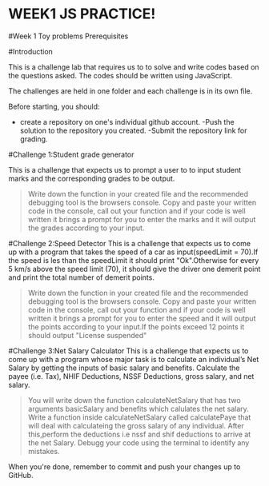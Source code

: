 # WEEK1 JS PRACTICE!

#Week 1 Toy problems Prerequisites


#Introduction


This is a challenge lab that requires us to  to solve and write codes based on the questions asked.
The codes should be written using JavaScript.

The challenges are held in one folder and each challenge is in its own file.

Before starting, you should:
- create a repository on one's individual github account.
-Push the solution to the repository you created.
-Submit the repository link for grading.


#Challenge 1:Student grade generator

This is a challenge that expects us to prompt a user to to input student marks and the corresponding grades to be output.

>Write down the function in your created file and the recommended debugging tool is the browsers console.
>Copy and paste your written code in the console, call out your function and if your code is well written it  brings a prompt for you to enter the marks and it will  output the grades according to your input.

#Challenge 2:Speed Detector
This is a challenge that expects us to come up with a program that takes the speed of a car as  input(speedLimit = 70).If the speed is les than the speedLimit it should print "Ok".Otherwise for every 5 km/s above the speed limit (70), it should give the driver one demerit point and print the total number of demerit points.

>Write down the function in your created file and the recommended debugging tool is the browsers console.
>Copy and paste your written code in the console, call out your function and if your code is well written it  brings a prompt for you to enter the speed and   it will output the points according to your input.If the points exceed 12 points it should output "License suspended"

#Challenge 3:Net Salary Calculator
This is a challenge that expects us to come up with a program whose major task is to calculate an individual’s Net Salary by getting the inputs of basic salary and benefits. Calculate the payee (i.e. Tax), NHIF Deductions, NSSF Deductions, gross salary, and net salary.

>You will write down the function  calculateNetSalary that has two arguments basicSalary and benefits which calulates the net salary.
>Write a function inside calculateNetSalary called calculatePaye that will deal with calculateing the gross salary of any individual.
>After this,perform the deductions i.e nssf and shif deductions to arrive at the net Salary.
>Debugg your code using the terminal to identify any mistakes.

When you're done, remember to commit and push your changes up to GitHub.




